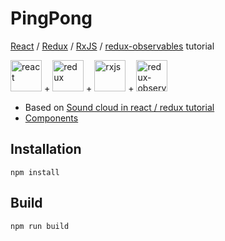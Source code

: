 PingPong
========

[React](https://github.com/facebook/react) / [Redux](https://github.com/reactjs/redux) / [RxJS](https://github.com/ReactiveX/RxJS) / [redux-observables](https://github.com/redux-observable/redux-observable) tutorial

<img title="react" src="https://facebook.github.io/react/img/logo.svg" width="50"> + <img title="redux" src="https://raw.githubusercontent.com/reactjs/redux/master/logo/logo.png" width="50"> + <img title="rxjs" src="https://raw.githubusercontent.com/Reactive-Extensions/RxJS/master/logos/logo.png" width="50"> + <img title="redux-observables" src="https://raw.githubusercontent.com/redux-observable/redux-observable/master/logo/logo-small.gif" width="50">


- Based on [Sound cloud in react / redux tutorial](https://www.robinwieruch.de/the-soundcloud-client-in-react-redux/)
- [Components](http://stackoverflow.com/questions/40703675/react-functional-stateless-component-purecomponent-component-what-are-the-dif)


## Installation

`npm install`

## Build

`npm run build`

